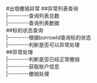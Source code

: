#出借撤销异常
##异常列表查询<br>
|---------查询列表总数<br>
|---------查询列表数据<br>
##标的状态查询<br>
|---------根据borrowId查询标的状态<br>
|---------判断是否可以异常处理<br>
##异常处理<br>
|---------判断是否已经正常撤销<br>
|---------获取账户信息<br>
|---------撤销处理<br>